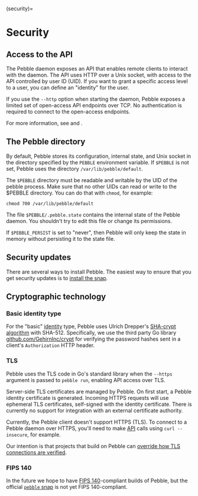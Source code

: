 (security)=

# Security


## Access to the API

The Pebble daemon exposes an API that enables remote clients to interact with the daemon. The API uses HTTP over a Unix socket, with access to the API controlled by user ID (UID). If you want to grant a specific access level to a user, you can define an "identity" for the user.

If you use the `--http` option when starting the daemon, Pebble exposes a limited set of open-access API endpoints over TCP. No authentication is required to connect to the open-access endpoints.

For more information, see [](api-and-clients.md) and [](../how-to/manage-identities.md).


## The Pebble directory

By default, Pebble stores its configuration, internal state, and Unix socket in the directory specified by the `PEBBLE` environment variable. If `$PEBBLE` is not set, Pebble uses the directory `/var/lib/pebble/default`.

The `$PEBBLE` directory must be readable and writable by the UID of the pebble process. Make sure that no other UIDs can read or write to the $PEBBLE directory. You can do that with `chmod`, for example:

```{terminal}
chmod 700 /var/lib/pebble/default
```

The file `$PEBBLE/.pebble.state` contains the internal state of the Pebble daemon. You shouldn't try to edit this file or change its permissions.

If `$PEBBLE_PERSIST` is set to "never", then Pebble will only keep the state in memory without persisting it to the state file.

## Security updates

There are several ways to install Pebble. The easiest way to ensure that you get security updates is to [install the snap](#install_pebble_snap).


## Cryptographic technology

### Basic identity type

For the "basic" [identity](/reference/identities) type, Pebble uses Ulrich Drepper's [SHA-crypt algorithm](https://www.akkadia.org/drepper/SHA-crypt.txt) with SHA-512. Specifically, we use the third party Go library [github.com/GehirnInc/crypt](https://github.com/Gehirninc/crypt) for verifying the password hashes sent in a client's `Authorization` HTTP header.

### TLS

Pebble uses the TLS code in Go's standard library when the `--https` argument is passed to `pebble run`, enabling API access over TLS.

Server-side TLS certificates are managed by Pebble. On first start, a Pebble identity certificate is generated. Incoming HTTPS requests will use ephemeral TLS certificates, self-signed with the identity certificate. There is currently no support for integration with an external certificate authority.

Currently, the Pebble client doesn't support HTTPS (TLS). To connect to a Pebble daemon over HTTPS, you'll need to make [API](/reference/api) calls using `curl --insecure`, for example.

Our intention is that projects that build on Pebble can [override how TLS connections are verified](https://pkg.go.dev/github.com/canonical/pebble@v1.23.0/client#Config).

### FIPS 140

In the future we hope to have [FIPS 140](https://en.wikipedia.org/wiki/FIPS_140)-compliant builds of Pebble, but the official [`pebble` snap](https://snapcraft.io/pebble) is not yet FIPS 140-compliant.
